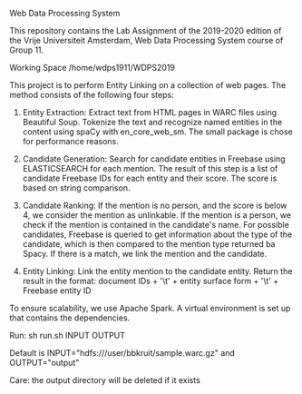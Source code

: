 Web Data Processing System

This repository contains the Lab Assignment of the 2019-2020 edition of the Vrije Universiteit Amsterdam, Web Data Processing System course of Group 11.

Working Space
/home/wdps1911/WDPS2019

This project is to perform Entity Linking on a collection of web pages. The method consists of the following four steps:

1. Entity Extraction:
    Extract text from HTML pages in WARC files using Beautiful Soup.
    Tokenize the text and recognize named entities in the content using spaCy with en_core_web_sm. The small package is chose for performance reasons.
    
2. Candidate Generation:
	Search for candidate entities in Freebase using ELASTICSEARCH for each mention.
	The result of this step is a list of candidate Freebase IDs for each entity and their score. The score is based on string comparison.
 
3. Candidate Ranking:
	If the mention is no person, and the score is below 4, we consider the mention as unlinkable. If the mention is a person, we check if the mention is contained in the candidate's name. For possible candidates, Freebase is queried to get information about the type of the candidate, which is then compared to the mention type returned ba Spacy. If there is a match, we link the mention and the candidate.
  
4. Entity Linking:
	Link the entity mention to the candidate entity. Return the result in the format: document IDs + '\t' + entity surface form + '\t' + Freebase entity ID
  
To ensure scalability, we use Apache Spark. A virtual environment is set up that contains the dependencies.

Run:
sh run.sh INPUT OUTPUT

Default is INPUT="hdfs:///user/bbkruit/sample.warc.gz" and OUTPUT="output"

Care: the output directory will be deleted if it exists